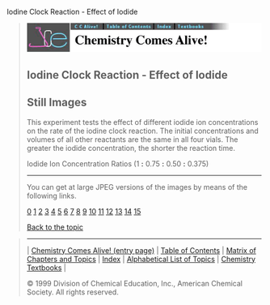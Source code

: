 





 Iodine Clock Reaction - Effect of Iodide
 



> ![Chemistry Comes Alive!](ccahead.gif)
> 
> 
> 
> 
> 
> 
> 
> 
> 
> ## Iodine Clock Reaction - Effect of Iodide
> 
> 
> 
> 
> ## Still Images
> 
> 
> 
> 
> 
> 
> 
> 
> 
>  This experiment tests the effect of different iodide ion concentrations on the rate of the iodine clock reaction. The initial concentrations and volumes of all other reactants are the same in all four vials. The greater the iodide concentration, the shorter the reaction time.
>  
> 
> 
> 
>  Iodide Ion Concentration Ratios (1
>  **:** 
>  0.75
>  **:** 
>  0.50
>  **:** 
>  0.375)
>  
> 
> 
> 
> 
> 
> 
> ---
> 
> 
>  You can get at large JPEG versions of the images by means of the following links.
>    
> 
> 
> [0](../../STILLS/CLOCKRX/CLOCK3/64JPG48/0.JPG) 
> [1](../../STILLS/CLOCKRX/CLOCK3/64JPG48/1.JPG) 
> [2](../../STILLS/CLOCKRX/CLOCK3/64JPG48/2.JPG) 
> [3](../../STILLS/CLOCKRX/CLOCK3/64JPG48/3.JPG) 
> [4](../../STILLS/CLOCKRX/CLOCK3/64JPG48/4.JPG) 
> [5](../../STILLS/CLOCKRX/CLOCK3/64JPG48/5.JPG) 
> [6](../../STILLS/CLOCKRX/CLOCK3/64JPG48/6.JPG) 
> [7](../../STILLS/CLOCKRX/CLOCK3/64JPG48/7.JPG) 
> [8](../../STILLS/CLOCKRX/CLOCK3/64JPG48/8.JPG) 
> [9](../../STILLS/CLOCKRX/CLOCK3/64JPG48/9.JPG) 
> [10](../../STILLS/CLOCKRX/CLOCK3/64JPG48/10.JPG) 
> [11](../../STILLS/CLOCKRX/CLOCK3/64JPG48/11.JPG) 
> [12](../../STILLS/CLOCKRX/CLOCK3/64JPG48/12.JPG) 
> [13](../../STILLS/CLOCKRX/CLOCK3/64JPG48/13.JPG) 
> [14](../../STILLS/CLOCKRX/CLOCK3/64JPG48/14.JPG) 
> [15](../../STILLS/CLOCKRX/CLOCK3/64JPG48/15.JPG) 
> 
> 
> 
> 
> [Back to the topic](../../MAIN/CLOCKRX/PAGE1.HTM)



> ---
> 
> 
>  |
>  [Chemistry Comes Alive! (entry page)](../../INDEX.HTM) 
>  |
>  [Table of Contents](../../CONTENTS.HTM) 
>  |
>  [Matrix of Chapters and Topics](../../MATRIX.HTM) 
>  |
>  [Index](../../WORDS.HTM) 
>  |
>  [Alphabetical List of Topics](../../ALPHATOP.HTM) 
>  |
>  [Chemistry Textbooks](../../BOOKS.HTM) 
>  |
>  
>  © 1999 Division of Chemical Education, Inc.,
American Chemical Society. All rights reserved.





